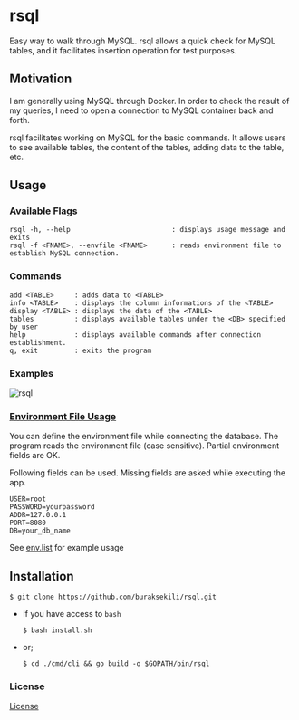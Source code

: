 # rsql

Easy way to walk through MySQL. 
rsql allows a quick check for MySQL tables, and it facilitates insertion operation for test purposes.

## Motivation

I am generally using MySQL through Docker. In order to check the result of my queries, I need to open a connection to MySQL container back and forth. 

rsql facilitates working on MySQL for the basic commands. It allows users to see available tables, the content of the tables, adding data to the table, etc.

## Usage

### Available Flags

```
rsql -h, --help                         : displays usage message and exits
rsql -f <FNAME>, --envfile <FNAME>      : reads environment file to establish MySQL connection.
```

### Commands

```
add <TABLE>     : adds data to <TABLE>
info <TABLE>    : displays the column informations of the <TABLE>
display <TABLE> : displays the data of the <TABLE>
tables          : displays available tables under the <DB> specified by user
help            : displays available commands after connection establishment.
q, exit         : exits the program
```

### Examples
![rsql](https://user-images.githubusercontent.com/32663655/110255037-e3e81780-7fa2-11eb-92b7-60b94a6d42f8.gif)



### [Environment File Usage](https://github.com/buraksekili/rsql/blob/master/env.list)

You can define the environment file while connecting the database. The program reads the environment file (case sensitive). Partial environment fields are OK. 

Following fields can be used. Missing fields are asked while executing the app.

```
USER=root
PASSWORD=yourpassword
ADDR=127.0.0.1
PORT=8080
DB=your_db_name
```

See [env.list](https://github.com/buraksekili/rsql/blob/master/env.list) for example usage

## Installation

```shell script
$ git clone https://github.com/buraksekili/rsql.git 
```

- If you have access to `bash`
    
    `$ bash install.sh`
- or;

    `$ cd ./cmd/cli && go build -o $GOPATH/bin/rsql`

### License
[License](https://github.com/buraksekili/rsql/blob/master/LICENSE)
